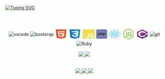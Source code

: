 
[![Typing SVG](https://readme-typing-svg.herokuapp.com?font=Roboto&weight=500&pause=1000&color=CFCFCF&multiline=true&random=false&width=450&height=190&lines=%F0%9F%99%8B%F0%9F%8F%BB%E2%80%8D%E2%99%82+Ol%C3%A1%2C+meu+nome+%C3%A9+Keven;%F0%9F%A7%91%F0%9F%8F%BB%E2%80%8D%F0%9F%92%BB+Sou+desenvolvedor+Front-end;%F0%9F%92%BB++Estudando+a+%C3%A1rea+do+Back-end;%F0%9F%91%A8%F0%9F%8F%BB%E2%80%8D%F0%9F%8E%93+Sou+tecnico+em+Desenvolvimento+de+Sistemas+pela+ETEC;Contate-me+pelo+E-mail%3A+kevenferraz39%40gmail.com)](https://git.io/typing-svg)
#
<div align="center" style="display: inline_block"><br>
  <img align="center" alt="vscode" src="https://cdn.jsdelivr.net/gh/devicons/devicon/icons/vscode/vscode-original.svg" width="40" height="35"/>
  <img align="center" alt="bootsrap" src="https://cdn.jsdelivr.net/gh/devicons/devicon/icons/bootstrap/bootstrap-original.svg" width="40" height="35"/> 
  <img align="center" alt="HTML" height="30" width="40" src="https://raw.githubusercontent.com/devicons/devicon/master/icons/html5/html5-original.svg">
  <img align="center" alt="CSS" height="30" width="40" src="https://raw.githubusercontent.com/devicons/devicon/master/icons/css3/css3-original.svg">
  <img align="center" alt="Js" height="30" width="40" src="https://raw.githubusercontent.com/devicons/devicon/master/icons/javascript/javascript-plain.svg">
  <img align="center" alt="php" height="30" width="35" src="php-svgrepo-com.svg">
  <img align="center" alt="React" height="30" width="40" src="https://raw.githubusercontent.com/devicons/devicon/master/icons/react/react-original.svg">
  <img align="center" alt="node-js" height="40" width="40" src="node-js-svgrepo-com.svg">
  <img align="center" alt="C#" height="30" width="40" src="https://raw.githubusercontent.com/devicons/devicon/master/icons/csharp/csharp-original.svg">
  <img align="center" alt="git" src="https://cdn.jsdelivr.net/gh/devicons/devicon/icons/git/git-original.svg" width="40" height="35"/> 
  <img align ="center" alt="Ruby" src="https://raw.githubusercontent.com/devicons/master/icons/ruby/ruby-original.svg">
</div>
<br>
 <div align="center">
  <a href="[https://github.com/kevenferraz39](https://github.com/kevenferraz39)"> 
  <img height="170em" src="https://github-readme-stats.vercel.app/api?username=kevenferraz39&show_icons=true&theme=tokyonight&include_all_commits=true&count_private=true%22"/>
  <img height="150em" src="https://github-readme-stats.vercel.app/api/top-langs/?username=kevenferraz39&layout=compact&langs_count=16&theme=tokyonight"/>
</div><br><br>
<div align="center"> 
  <a href="https://instagram.com/kevenferraz39" target="_blank">
   <img src="https://img.shields.io/badge/-Instagram-%23E4405F?style=for-the-badge&logo=instagram&logoColor=white" target="_blank">
  </a>
  <a href = "kevenferraz39@gmail.com">
   <img src="https://img.shields.io/badge/-Gmail-%23333?style=for-the-badge&logo=gmail&logoColor=white" target="_blank">
  </a>
  <a href="https://br.linkedin.com/in/keven-ferraz-a28a31256" target="_blank">
   <img src="https://img.shields.io/badge/-LinkedIn-%230077B5?style=for-the-badge&logo=linkedin&logoColor=white" target="_blank">
  </a> 
  
</div>

